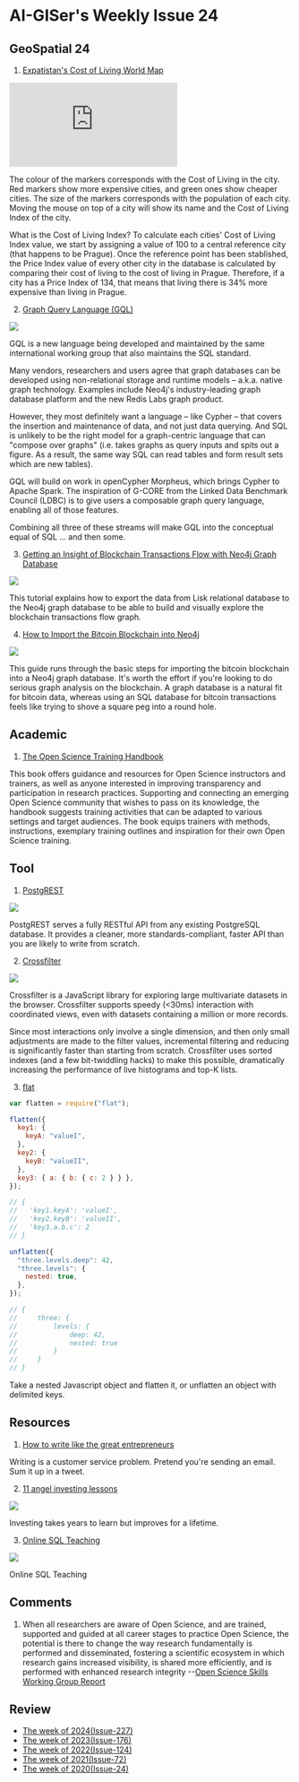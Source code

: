 # AI-GISer's Weekly Issue 24

## GeoSpatial 24

1. [Expatistan's Cost of Living World Map](https://www.expatistan.com/cost-of-living/index)

![](https://external.fyyc2-1.fna.fbcdn.net/safe_image.php?d=AQA_r3yBh48sreSr&w=540&h=282&url=http%3A%2F%2Fd2y05869ftj0yg.cloudfront.net%2Fimages%2Fmap-preview.png&cfs=1&upscale=1&fallback=news_d_placeholder_publisher&_nc_hash=AQC2rxE1VikNLb8e)

The colour of the markers corresponds with the Cost of Living in the city. Red markers show more expensive cities, and green ones show cheaper cities.
The size of the markers corresponds with the population of each city.
Moving the mouse on top of a city will show its name and the Cost of Living Index of the city.

What is the Cost of Living Index? To calculate each cities' Cost of Living Index value, we start by assigning a value of 100 to a central reference city (that happens to be Prague). Once the reference point has been stablished, the Price Index value of every other city in the database is calculated by comparing their cost of living to the cost of living in Prague.
Therefore, if a city has a Price Index of 134, that means that living there is 34% more expensive than living in Prague.

2. [Graph Query Language (GQL) ](https://neo4j.com/blog/gql-standard-query-language-property-graphs/)

![](https://dist.neo4j.com/wp-content/uploads/20190916143323/GQL-ecosystem.jpg)

GQL is a new language being developed and maintained by the same international working group that also maintains the SQL standard.

Many vendors, researchers and users agree that graph databases can be developed using non-relational storage and runtime models – a.k.a. native graph technology. Examples include Neo4j's industry-leading graph database platform and the new Redis Labs graph product.

However, they most definitely want a language – like Cypher – that covers the insertion and maintenance of data, and not just data querying. And SQL is unlikely to be the right model for a graph-centric language that can "compose over graphs" (i.e. takes graphs as query inputs and spits out a figure. As a result, the same way SQL can read tables and form result sets which are new tables).

GQL will build on work in openCypher Morpheus, which brings Cypher to Apache Spark. The inspiration of G-CORE from the Linked Data Benchmark Council (LDBC) is to give users a composable graph query language, enabling all of those features.

Combining all three of these streams will make GQL into the conceptual equal of SQL … and then some.

3. [Getting an Insight of Blockchain Transactions Flow with Neo4j Graph Database](https://tagtaxa.com/getting-an-insight-of-blockchain-transactions-with-neo4j-graph-database/)

![](https://tagtaxa.com/download/neo4j_1.png)

This tutorial explains how to export the data from Lisk relational database to the Neo4j graph database to be able to build and visually explore the blockchain transactions flow graph.

4. [How to Import the Bitcoin Blockchain into Neo4j](https://neo4j.com/blog/import-bitcoin-blockchain-neo4j/)

![](https://dist.neo4j.com/wp-content/uploads/20180109030108/neo4j-bitcoin.png)

This guide runs through the basic steps for importing the bitcoin blockchain into a Neo4j graph database. It's worth the effort if you're looking to do serious graph analysis on the blockchain. A graph database is a natural fit for bitcoin data, whereas using an SQL database for bitcoin transactions feels like trying to shove a square peg into a round hole.

## Academic

1. [The Open Science Training Handbook](https://book.fosteropenscience.eu/en/)

This book offers guidance and resources for Open Science instructors and trainers, as well as anyone interested in improving transparency and participation in research practices. Supporting and connecting an emerging Open Science community that wishes to pass on its knowledge, the handbook suggests training activities that can be adapted to various settings and target audiences. The book equips trainers with methods, instructions, exemplary training outlines and inspiration for their own Open Science training.

## Tool

1. [PostgREST](https://github.com/PostgREST/postgrest)

![](https://github.com/PostgREST/postgrest/raw/master/static/bigger-logo.png)

PostgREST serves a fully RESTful API from any existing PostgreSQL database. It provides a cleaner, more standards-compliant, faster API than you are likely to write from scratch.

2. [Crossfilter](https://github.com/crossfilter/crossfilter)

![](https://www.lighttag.io/190c81cb25912f0ab4b2ce6fa6a4edf3/example.gif)

Crossfilter is a JavaScript library for exploring large multivariate datasets in the browser. Crossfilter supports speedy (<30ms) interaction with coordinated views, even with datasets containing a million or more records.

Since most interactions only involve a single dimension, and then only small adjustments are made to the filter values, incremental filtering and reducing is significantly faster than starting from scratch. Crossfilter uses sorted indexes (and a few bit-twiddling hacks) to make this possible, dramatically increasing the perfor­mance of live histograms and top-K lists.

3. [flat](https://github.com/hughsk/flat)

```js
var flatten = require("flat");

flatten({
  key1: {
    keyA: "valueI",
  },
  key2: {
    keyB: "valueII",
  },
  key3: { a: { b: { c: 2 } } },
});

// {
//   'key1.keyA': 'valueI',
//   'key2.keyB': 'valueII',
//   'key3.a.b.c': 2
// }

unflatten({
  "three.levels.deep": 42,
  "three.levels": {
    nested: true,
  },
});

// {
//     three: {
//         levels: {
//             deep: 42,
//             nested: true
//         }
//     }
// }
```

Take a nested Javascript object and flatten it, or unflatten an object with delimited keys.

## Resources

1. [How to write like the great entrepreneurs](https://venturehacks.com/writing)

Writing is a customer service problem. Pretend you're sending an email. Sum it up in a tweet.

2. [11 angel investing lessons](https://venturehacks.com/)

![](https://www.yosuccess.com/wp-content/uploads/2015/09/angelList2.jpg)

Investing takes years to learn but improves for a lifetime.

3. [Online SQL Teaching](https://www.sqlteaching.com/)

![](https://d2.alternativeto.net/dist/s/sql-teaching_260229_full.png?format=jpg&width=1200&height=1200&mode=crop)

Online SQL Teaching

## Comments

1. When all researchers are aware of Open Science, and are trained, supported and guided at all career stages to practice Open Science, the potential is there to change the way research fundamentally is performed and disseminated, fostering a scientific ecosystem in which research gains increased visibility, is shared more efficiently, and is performed with enhanced research integrity
   --[Open Science Skills Working Group Report](https://ec.europa.eu/research/openscience/pdf/os_skills_wgreport_final.pdf#view=fit&pagemode=none)

## Review

- [The week of 2024(Issue-227)](../2024/issue-227.md)
- [The week of 2023(Issue-176)](../2023/issue-176.md)
- [The week of 2022(Issue-124)](../2022/issue-124.md)
- [The week of 2021(Issue-72)](../2021/issue-72.md)
- [The week of 2020(Issue-24)](../2020/issue-24.md)

